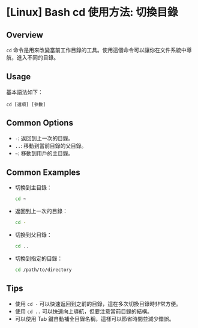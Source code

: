 # [Linux] Bash cd 使用方法: 切換目錄

## Overview
`cd` 命令是用來改變當前工作目錄的工具。使用這個命令可以讓你在文件系統中導航，進入不同的目錄。

## Usage
基本語法如下：
```
cd [選項] [參數]
```

## Common Options
- `-`: 返回到上一次的目錄。
- `..`: 移動到當前目錄的父目錄。
- `~`: 移動到用戶的主目錄。

## Common Examples
- 切換到主目錄：
  ```bash
  cd ~
  ```

- 返回到上一次的目錄：
  ```bash
  cd -
  ```

- 切換到父目錄：
  ```bash
  cd ..
  ```

- 切換到指定的目錄：
  ```bash
  cd /path/to/directory
  ```

## Tips
- 使用 `cd -` 可以快速返回到之前的目錄，這在多次切換目錄時非常方便。
- 使用 `cd ..` 可以快速向上導航，但要注意當前目錄的結構。
- 可以使用 Tab 鍵自動補全目錄名稱，這樣可以節省時間並減少錯誤。